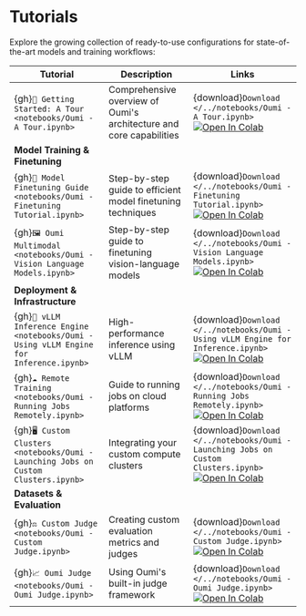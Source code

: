 # Tutorials

Explore the growing collection of ready-to-use configurations for state-of-the-art models and training workflows:

| Tutorial | Description | Links |
|----------|-------------|--------|
| {gh}`🎯 Getting Started: A Tour <notebooks/Oumi - A Tour.ipynb>` | Comprehensive overview of Oumi's architecture and core capabilities | {download}`Download </../notebooks/Oumi - A Tour.ipynb>` <br> <a target="_blank" href="https://colab.research.google.com/github/oumi-ai/oumi/blob/main/notebooks/Oumi - A Tour.ipynb"><img src="https://colab.research.google.com/assets/colab-badge.svg" alt="Open In Colab"/></a> |
| **Model Training & Finetuning** |||
| {gh}`🔧 Model Finetuning Guide <notebooks/Oumi - Finetuning Tutorial.ipynb>` | Step-by-step guide to efficient model finetuning techniques | {download}`Download </../notebooks/Oumi - Finetuning Tutorial.ipynb>` <br> <a target="_blank" href="https://colab.research.google.com/github/oumi-ai/oumi/blob/main/notebooks/Oumi - Finetuning Tutorial.ipynb"><img src="https://colab.research.google.com/assets/colab-badge.svg" alt="Open In Colab"/></a> |
| {gh}`🖼️ Oumi Multimodal <notebooks/Oumi - Vision Language Models.ipynb>` | Step-by-step guide to finetuning vision-language models | {download}`Download </../notebooks/Oumi - Vision Language Models.ipynb>` <br> <a target="_blank" href="https://colab.research.google.com/github/oumi-ai/oumi/blob/main/notebooks/Oumi - Vision Language Models.ipynb"><img src="https://colab.research.google.com/assets/colab-badge.svg" alt="Open In Colab"/></a>  |
| **Deployment & Infrastructure** |||
| {gh}`🔄 vLLM Inference Engine <notebooks/Oumi - Using vLLM Engine for Inference.ipynb>` | High-performance inference using vLLM | {download}`Download </../notebooks/Oumi - Using vLLM Engine for Inference.ipynb>` <br> <a target="_blank" href="https://colab.research.google.com/github/oumi-ai/oumi/blob/main/notebooks/Oumi - Using vLLM Engine for Inference.ipynb"><img src="https://colab.research.google.com/assets/colab-badge.svg" alt="Open In Colab"/></a> |
| {gh}`☁️ Remote Training <notebooks/Oumi - Running Jobs Remotely.ipynb>` | Guide to running jobs on cloud platforms | {download}`Download </../notebooks/Oumi - Running Jobs Remotely.ipynb>` <br> <a target="_blank" href="https://colab.research.google.com/github/oumi-ai/oumi/blob/main/notebooks/Oumi - Running Jobs Remotely.ipynb"><img src="https://colab.research.google.com/assets/colab-badge.svg" alt="Open In Colab"/></a> |
| {gh}`🖥️ Custom Clusters <notebooks/Oumi - Launching Jobs on Custom Clusters.ipynb>` | Integrating your custom compute clusters | {download}`Download </../notebooks/Oumi - Launching Jobs on Custom Clusters.ipynb>` <br> <a target="_blank" href="https://colab.research.google.com/github/oumi-ai/oumi/blob/main/notebooks/Oumi - Launching Jobs on Custom Clusters.ipynb"><img src="https://colab.research.google.com/assets/colab-badge.svg" alt="Open In Colab"/></a> |
| **Datasets & Evaluation** |||
| {gh}`⚖️ Custom Judge <notebooks/Oumi - Custom Judge.ipynb>` | Creating custom evaluation metrics and judges | {download}`Download </../notebooks/Oumi - Custom Judge.ipynb>` <br> <a target="_blank" href="https://colab.research.google.com/github/oumi-ai/oumi/blob/main/notebooks/Oumi - Custom Judge.ipynb"><img src="https://colab.research.google.com/assets/colab-badge.svg" alt="Open In Colab"/></a> |
| {gh}`📈 Oumi Judge <notebooks/Oumi - Oumi Judge.ipynb>` | Using Oumi's built-in judge framework | {download}`Download </../notebooks/Oumi - Oumi Judge.ipynb>` <br> <a target="_blank" href="https://colab.research.google.com/github/oumi-ai/oumi/blob/main/notebooks/Oumi - Oumi Judge.ipynb"><img src="https://colab.research.google.com/assets/colab-badge.svg" alt="Open In Colab"/></a> |
